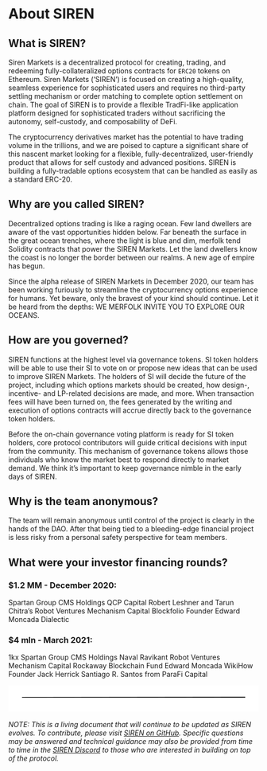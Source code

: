 # About SIREN

## What is SIREN?

Siren Markets is a decentralized protocol for creating, trading, and redeeming fully-collateralized options contracts for `ERC20` tokens on Ethereum. Siren Markets \(‘SIREN’\) is focused on creating a high-quality, seamless experience for sophisticated users and requires no third-party settling mechanism or order matching to complete option settlement on chain. The goal of SIREN is to provide a flexible TradFi-like application platform designed for sophisticated traders without sacrificing the autonomy, self-custody, and composability of DeFi.

The cryptocurrency derivatives market has the potential to have trading volume in the trillions, and we are poised to capture a significant share of this nascent market looking for a flexible, fully-decentralized, user-friendly product that allows for self custody and advanced positions. SIREN is building a fully-tradable options ecosystem that can be handled as easily as a standard ERC-20.

## Why are you called SIREN?

Decentralized options trading is like a raging ocean. Few land dwellers are aware of the vast opportunities hidden below. Far beneath the surface in the great ocean trenches, where the light is blue and dim, merfolk tend Solidity contracts that power the SIREN Markets. Let the land dwellers know the coast is no longer the border between our realms. A new age of empire has begun.

Since the alpha release of SIREN Markets in December 2020, our team has been working furiously to streamline the cryptocurrency options experience for humans. Yet beware, only the bravest of your kind should continue. Let it be heard from the depths: WE MERFOLK INVITE YOU TO EXPLORE OUR OCEANS.

## How are you governed?

SIREN functions at the highest level via governance tokens. SI token holders will be able to use their SI to vote on or propose new ideas that can be used to improve SIREN Markets. The holders of SI will decide the future of the project, including which options markets should be created, how design-, incentive- and LP-related decisions are made, and more. When transaction fees will have been turned on, the fees generated by the writing and execution of options contracts will accrue directly back to the governance token holders.

Before the on-chain governance voting platform is ready for SI token holders, core protocol contributors will guide critical decisions with input from the community. This mechanism of governance tokens allows those individuals who know the market best to respond directly to market demand. We think it’s important to keep governance nimble in the early days of SIREN.

## Why is the team anonymous?

The team will remain anonymous until control of the project is clearly in the hands of the DAO. After that being tied to a bleeding-edge financial project is less risky from a personal safety perspective for team members.

## What were your investor financing rounds?

### $1.2 MM - December 2020:

Spartan Group CMS Holdings QCP Capital Robert Leshner and Tarun Chitra’s Robot Ventures Mechanism Capital Blockfolio Founder Edward Moncada Dialectic

### $4 mln - March 2021:

1kx Spartan Group CMS Holdings Naval Ravikant Robot Ventures Mechanism Capital Rockaway Blockchain Fund Edward Moncada WikiHow Founder Jack Herrick Santiago R. Santos from ParaFi Capital

![](../.gitbook/assets/image.png)

_NOTE: This is a living document that will continue to be updated as SIREN evolves. To contribute, please visit_ [_SIREN on GitHub_](https://github.com/sirenmarkets/core)_. Specific questions may be answered and technical guidance may also be provided from time to time in the_ [_SIREN Discord_](https://discord.gg/JMcDB52Y) _to those who are interested in building on top of the protocol._

